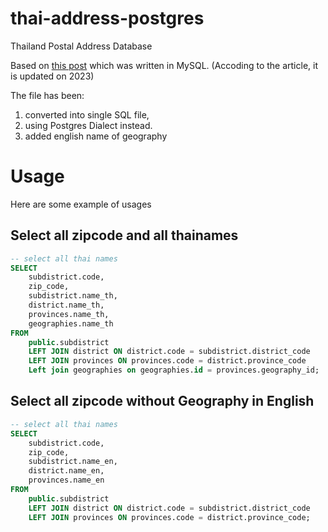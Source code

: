 # thai-address-postgres
Thailand Postal Address Database

Based on [this post](https://dooplearn.com/province-database/) which was written in MySQL. (Accoding to the article, it is updated on 2023)

The file has been:

1. converted into single SQL file,
2. using Postgres Dialect instead.
3. added english name of geography

# Usage

Here are some example of usages

## Select all zipcode and all thainames

```sql
-- select all thai names
SELECT
	subdistrict.code,
	zip_code,
	subdistrict.name_th,
	district.name_th,
	provinces.name_th,
	geographies.name_th
FROM
	public.subdistrict
	LEFT JOIN district ON district.code = subdistrict.district_code
	LEFT JOIN provinces ON provinces.code = district.province_code
	Left join geographies on geographies.id = provinces.geography_id;
```

## Select all zipcode without Geography in English

```sql
-- select all thai names
SELECT
	subdistrict.code,
	zip_code,
	subdistrict.name_en,
	district.name_en,
	provinces.name_en
FROM
	public.subdistrict
	LEFT JOIN district ON district.code = subdistrict.district_code
	LEFT JOIN provinces ON provinces.code = district.province_code;
```
